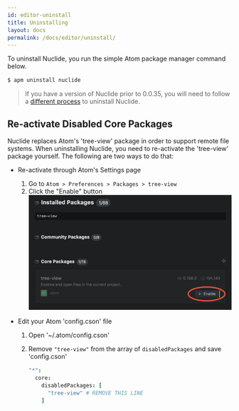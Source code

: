 ```yaml
---
id: editor-uninstall
title: Uninstalling
layout: docs
permalink: /docs/editor/uninstall/
---
```


To uninstall Nuclide, you run the simple Atom package manager command below.

```bash
$ apm uninstall nuclide
```

> If you have a version of Nuclide prior to 0.0.35, you will need to follow a
> [different process](/docs/help/troubleshooting#uninstalling-older-versions-of-nuclide) to
> uninstall Nuclide.

## Re-activate Disabled Core Packages

Nuclide replaces Atom's 'tree-view' package in order to support remote file systems. When
uninstalling Nuclide, you need to re-activate the 'tree-view' package yourself. The following are
two ways to do that:

* Re-activate through Atom's Settings page
  1. Go to `Atom > Preferences > Packages > tree-view`
  2. Click the "Enable" button
    ![](/static/images/docs/editor-uninstall-reenable-atom-tree-view.png)

* Edit your Atom 'config.cson' file
  1. Open '~/.atom/config.cson'
  2. Remove `"tree-view"` from the array of `disabledPackages` and save 'config.cson'

     ```coffeescript
     "*":
       core:
         disabledPackages: [
           "tree-view" # REMOVE THIS LINE
         ]
     ```
